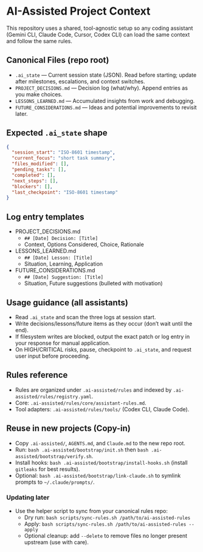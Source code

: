 # AI-Assisted Project Context

This repository uses a shared, tool-agnostic setup so any coding assistant (Gemini CLI, Claude Code, Cursor, Codex CLI) can load the same context and follow the same rules.

## Canonical Files (repo root)
- `.ai_state` — Current session state (JSON). Read before starting; update after milestones, escalations, and context switches.
- `PROJECT_DECISIONS.md` — Decision log (what/why). Append entries as you make choices.
- `LESSONS_LEARNED.md` — Accumulated insights from work and debugging.
- `FUTURE_CONSIDERATIONS.md` — Ideas and potential improvements to revisit later.

## Expected `.ai_state` shape
```json
{
  "session_start": "ISO-8601 timestamp",
  "current_focus": "short task summary",
  "files_modified": [],
  "pending_tasks": [],
  "completed": [],
  "next_steps": [],
  "blockers": [],
  "last_checkpoint": "ISO-8601 timestamp"
}
```

## Log entry templates
- PROJECT_DECISIONS.md
  - `## [Date] Decision: [Title]`
  - Context, Options Considered, Choice, Rationale
- LESSONS_LEARNED.md
  - `## [Date] Lesson: [Title]`
  - Situation, Learning, Application
- FUTURE_CONSIDERATIONS.md
  - `## [Date] Suggestion: [Title]`
  - Situation, Future suggestions (bulleted with motivation)

## Usage guidance (all assistants)
- Read `.ai_state` and scan the three logs at session start.
- Write decisions/lessons/future items as they occur (don’t wait until the end).
- If filesystem writes are blocked, output the exact patch or log entry in your response for manual application.
- On HIGH/CRITICAL risks, pause, checkpoint to `.ai_state`, and request user input before proceeding.

## Rules reference
- Rules are organized under `.ai-assisted/rules` and indexed by `.ai-assisted/rules/registry.yaml`.
- Core: `.ai-assisted/rules/core/assistant-rules.md`.
- Tool adapters: `.ai-assisted/rules/tools/` (Codex CLI, Claude Code).

## Reuse in new projects (Copy-in)

- Copy `.ai-assisted/`, `AGENTS.md`, and `Claude.md` to the new repo root.
- Run: `bash .ai-assisted/bootstrap/init.sh` then `bash .ai-assisted/bootstrap/verify.sh`.
- Install hooks: `bash .ai-assisted/bootstrap/install-hooks.sh` (install `gitleaks` for best results).
- Optional: `bash .ai-assisted/bootstrap/link-claude.sh` to symlink prompts to `~/.claude/prompts/`.

### Updating later
- Use the helper script to sync from your canonical rules repo:
  - Dry run: `bash scripts/sync-rules.sh /path/to/ai-assisted-rules`
  - Apply: `bash scripts/sync-rules.sh /path/to/ai-assisted-rules --apply`
  - Optional cleanup: add `--delete` to remove files no longer present upstream (use with care).
